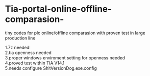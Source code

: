 # Tia-portal-online-offline-comparasion-
tiny codes for plc online/offline comparasion  with proven test in large  production line

1.7z needed  
2.tia openness needed  
3.proper windows enviroment setting for openness needed  
4.proved test within TIA V14.1  
5.needs configure ShitVersionDog.exe.config  


<add key="SourceFolder" value="D:\tmp\source"/><!--the folder where zap14 compressed files are stored -->  
<add key="TargetFolder" value="D:\tmp\target"/><!--the folder where target files are generated -->

